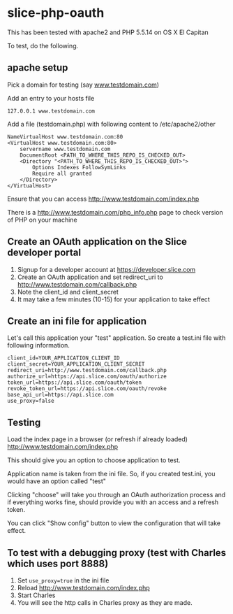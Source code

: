 # slice-php-oauth

This has been tested with apache2 and PHP 5.5.14 on OS X El Capitan

To test, do the following.

## apache setup

Pick a domain for testing (say www.testdomain.com)

Add an entry to your hosts file

```
127.0.0.1 www.testdomain.com
```

Add a file (testdomain.php) with following content to /etc/apache2/other

```
NameVirtualHost www.testdomain.com:80
<VirtualHost www.testdomain.com:80>
	servername www.testdomain.com
	DocumentRoot <PATH_TO_WHERE_THIS_REPO_IS_CHECKED_OUT>
	<Directory "<PATH_TO_WHERE_THIS_REPO_IS_CHECKED_OUT>">
		Options Indexes FollowSymLinks
		Require all granted
	</Directory>
</VirtualHost>
```

Ensure that you can access http://www.testdomain.com/index.php

There is a http://www.testdomain.com/php_info.php page to check version of PHP on your machine

## Create an OAuth application on the Slice developer portal

1. Signup for a developer account at https://developer.slice.com
2. Create an OAuth application and set redirect_uri to http://www.testdomain.com/callback.php
3. Note the client_id and client_secret
4. It may take a few minutes (10-15) for your application to take effect

## Create an ini file for application

Let's call this application your "test" application. So create a test.ini file with following information.

```
client_id=YOUR_APPLICATION_CLIENT_ID
client_secret=YOUR_APPLICATION_CLIENT_SECRET
redirect_uri=http://www.testdomain.com/callback.php
authorize_url=https://api.slice.com/oauth/authorize
token_url=https://api.slice.com/oauth/token
revoke_token_url=https://api.slice.com/oauth/revoke
base_api_url=https://api.slice.com
use_proxy=false
```

## Testing

Load the index page in a browser (or refresh if already loaded) http://www.testdomain.com/index.php

This should give you an option to choose application to test.

Application name is taken from the ini file. So, if you created test.ini, you would have an option called "test"

Clicking "choose" will take you through an OAuth authorization process and if everything works fine, should provide you with an access and a refresh token.

You can click "Show config" button to view the configuration that will take effect.

## To test with a debugging proxy (test with Charles which uses port 8888)

1. Set `use_proxy=true` in the ini file
2. Reload http://www.testdomain.com/index.php
3. Start Charles
4. You will see the http calls in Charles proxy as they are made.

